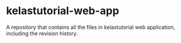 # kelastutorial-web-app
A repository that contains all the files in kelastutorial web application, including the revision history.
